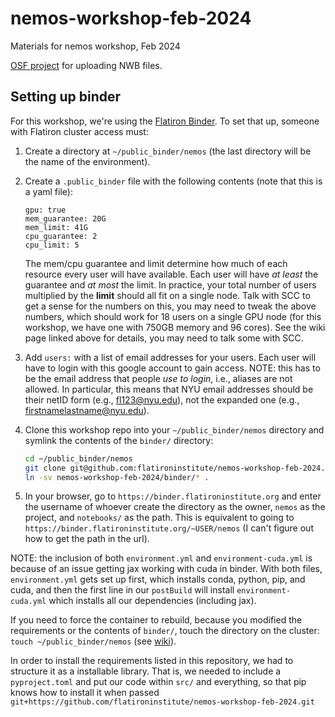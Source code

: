 # nemos-workshop-feb-2024

Materials for nemos workshop, Feb 2024

[OSF project](https://osf.io/5crqj/) for uploading NWB files.

## Setting up binder

For this workshop, we're using the [Flatiron
Binder](https://wiki.flatironinstitute.org/SCC/BinderHub). To set that up,
someone with Flatiron cluster access must:

1. Create a directory at `~/public_binder/nemos` (the last directory will be the
   name of the environment).
2. Create a `.public_binder` file with the following contents (note that this is a yaml file):
   ```
   gpu: true
   mem_guarantee: 20G
   mem_limit: 41G
   cpu_guarantee: 2
   cpu_limit: 5
   ```
   
   The mem/cpu guarantee and limit determine how much of each resource every
   user will have available. Each user will have *at least* the guarantee and
   *at most* the limit. In practice, your total number of users multiplied by
   the **limit** should all fit on a single node. Talk with SCC to get a sense
   for the numbers on this, you may need to tweak the above numbers, which
   should work for 18 users on a single GPU node (for this workshop, we have one
   with 750GB memory and 96 cores). See the wiki page linked above for details,
   you may need to talk some with SCC.
   
3. Add `users:` with a list of email addresses for your users. Each user will
   have to login with this google account to gain access. NOTE: this has to be
   the email address that people *use to login*, i.e., aliases are not allowed.
   In particular, this means that NYU email addresses should be their netID form
   (e.g., fl123@nyu.edu), not the expanded one (e.g.,
   firstnamelastname@nyu.edu).
   
4. Clone this workshop repo into your `~/public_binder/nemos` directory and
   symlink the contents of the `binder/` directory:
   
   ```bash
   cd ~/public_binder/nemos
   git clone git@github.com:flatironinstitute/nemos-workshop-feb-2024.git
   ln -sv nemos-workshop-feb-2024/binder/* .
   ```

5. In your browser, go to `https://binder.flatironinstitute.org` and enter the
   username of whoever create the directory as the owner, `nemos` as the
   project, and `notebooks/` as the path. This is equivalent to going to
   `https://binder.flatironinstitute.org/~USER/nemos` (I can't figure out how to
   get the path in the url).

NOTE: the inclusion of both `environment.yml` and `environment-cuda.yml` is
because of an issue getting jax working with cuda in binder. With both files,
`environment.yml` gets set up first, which installs conda, python, pip, and
cuda, and then the first line in our `postBuild` will install
`environment-cuda.yml` which installs all our dependencies (including jax).

If you need to force the container to rebuild, because you modified the
requirements or the contents of `binder/`, touch the directory on the cluster:
`touch ~/public_binder/nemos` (see
[wiki](https://wiki.flatironinstitute.org/SCC/BinderHub#Updating_environments)).

In order to install the requirements listed in this repository, we had to
structure it as a installable library. That is, we needed to include a
`pyproject.toml` and put our code within `src/` and everything, so that pip
knows how to install it when passed
`git+https://github.com/flatironinstitute/nemos-workshop-feb-2024.git`
